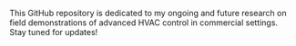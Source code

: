 This GitHub repository is dedicated to my ongoing and future research on field demonstrations of advanced HVAC control in commercial settings. Stay tuned for updates!
